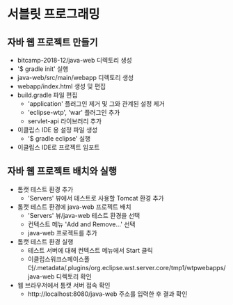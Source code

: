 # 서블릿 프로그래밍

## 자바 웹 프로젝트 만들기
- bitcamp-2018-12/java-web 디렉토리 생성
- '$ gradle init' 실행
- java-web/src/main/webapp 디렉토리 생성
- webapp/index.html 생성 및 편집
- build.gradle 파일 편집
    - 'application' 플러그인 제거 및 그와 관계된 설정 제거
    - 'eclipse-wtp', 'war' 플러그인 추가
    - servlet-api 라이브러리 추가
- 이클립스 IDE 용 설정 파일 생성
    - '$ gradle eclipse' 실행 
- 이클립스 IDE로 프로젝트 임포트 

## 자바 웹 프로젝트 배치와 실행
- 톰캣 테스트 환경 추가
    - 'Servers' 뷰에서 테스트로 사용할 Tomcat 환경 추가
- 톰캣 테스트 환경에 java-web 프로젝트 배치
    - 'Servers' 뷰/java-web 테스트 환경을 선택
    - 컨텍스트 메뉴 'Add and Remove...' 선택
    - java-web 프로젝트를 추가 
- 톰캣 테스트 환경 실행
    - 테스트 서버에 대해 컨텍스트 메뉴에서 Start 클릭
    - 이클립스워크스페이스폴더/.metadata/.plugins/org.eclipse.wst.server.core/tmp1/wtpwebapps/java-web 디렉토리 확인
- 웹 브라우저에서 톰캣 서버 접속 확인
    - http://localhost:8080/java-web 주소를 입력한 후 결과 확인